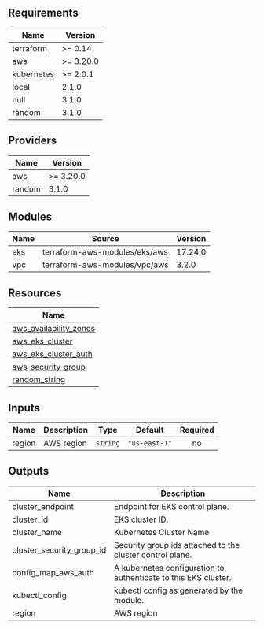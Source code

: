 ## Requirements

| Name | Version |
|------|---------|
| terraform | >= 0.14 |
| aws | >= 3.20.0 |
| kubernetes | >= 2.0.1 |
| local | 2.1.0 |
| null | 3.1.0 |
| random | 3.1.0 |

## Providers

| Name | Version |
|------|---------|
| aws | >= 3.20.0 |
| random | 3.1.0 |

## Modules

| Name | Source | Version |
|------|--------|---------|
| eks | terraform-aws-modules/eks/aws | 17.24.0 |
| vpc | terraform-aws-modules/vpc/aws | 3.2.0 |

## Resources

| Name |
|------|
| [aws_availability_zones](https://registry.terraform.io/providers/hashicorp/aws/latest/docs/data-sources/availability_zones) |
| [aws_eks_cluster](https://registry.terraform.io/providers/hashicorp/aws/latest/docs/data-sources/eks_cluster) |
| [aws_eks_cluster_auth](https://registry.terraform.io/providers/hashicorp/aws/latest/docs/data-sources/eks_cluster_auth) |
| [aws_security_group](https://registry.terraform.io/providers/hashicorp/aws/latest/docs/resources/security_group) |
| [random_string](https://registry.terraform.io/providers/hashicorp/random/3.1.0/docs/resources/string) |

## Inputs

| Name | Description | Type | Default | Required |
|------|-------------|------|---------|:--------:|
| region | AWS region | `string` | `"us-east-1"` | no |

## Outputs

| Name | Description |
|------|-------------|
| cluster\_endpoint | Endpoint for EKS control plane. |
| cluster\_id | EKS cluster ID. |
| cluster\_name | Kubernetes Cluster Name |
| cluster\_security\_group\_id | Security group ids attached to the cluster control plane. |
| config\_map\_aws\_auth | A kubernetes configuration to authenticate to this EKS cluster. |
| kubectl\_config | kubectl config as generated by the module. |
| region | AWS region |